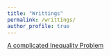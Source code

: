 ```yaml
---
title: "Writtings"
permalink: /writtings/
author_profile: true
---
```



[A complicated Inequality Problem](https://wuzhuomath.github.io/files/Inequality.pdf)
